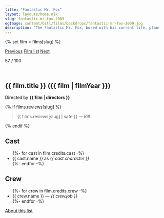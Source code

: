 ```yaml
---
title: "Fantastic Mr. Fox"
layout: layouts/home.njk
slug: fantastic-mr-fox-2009
ogImage: content/bill/films/backdrops/fantastic-mr-fox-2009.jpg
description: "The Fantastic Mr. Fox, bored with his current life, plans a heist against the three local farmers. The farmers, tired of sharing their chickens with the sly fox, seek revenge against him and his family."
---
```


{% set film = films[slug] %}

<nav class="films">
  <a class="prev" href="../district-9-2009">Previous</a>
  <a href="../">Film list</a>
  <a class="next" href="../micmacs-2009">Next</a>
</nav>

<p>57 / 100</p>

<article class="film slug-fantastic-mr-fox-2009">
  <div class="backdrop-and-poster">
    <img class="poster" src="../films/posters/{{ slug }}.jpg" alt="">
    <img class="backdrop" src="../films/backdrops/{{ slug }}.jpg" alt="">
  </div>

  <h1>{{ film.title }} ({{ film | filmYear }})</h1>

  

  <p class="director">
    Directed by <strong>{{ film | directors }}</strong>
  </p>

  {% if films.reviews[slug] %}
    <blockquote> 
      {{ films.reviews[slug] | safe }} <em>— Bill</em>
    </blockquote> 
  {% endif %}

  <h2>
    Cast
  </h2>
  <ul>
    {%- for cast in film.credits.cast -%}
      <li>
        {{ cast.name }} as <em>{{ cast.character }}</em>
      </li>
    {%- endfor -%}
  </ul>

  <h2>
    Crew
  </h2>
  <ul>
    {%- for crew in film.credits.crew -%}
      <li>
        {{ crew.name }} &mdash; <em>{{ crew.job }}</em>
      </li>
    {%- endfor -%}
  </ul>
</article>
<footer>
  <a href="../about">About this list</a>
</footer>
